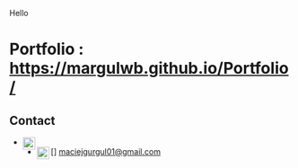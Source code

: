 Hello 

# Portfolio : https://margulwb.github.io/Portfolio/

## Contact
* [<img align="left" width="22px" src="https://cdn.jsdelivr.net/npm/simple-icons@3.13.0/icons/linkedin.svg">][linkedin]
* [<img align="left" width="22px" src="https://cdn.jsdelivr.net/npm/simple-icons@3.13.0/icons/gmail.svg">] maciejgurgul01@gmail.com

[linkedin]: https://www.linkedin.com/in/maciej-gurgul-935904213/
[mail]: maciejgurgul01@gmail.com
